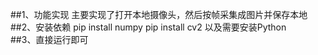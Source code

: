 ##1、功能实现
主要实现了打开本地摄像头，然后按帧采集成图片并保存本地  
##2、安装依赖
    pip install numpy
    pip install cv2
以及需要安装Python  
##3、直接运行即可